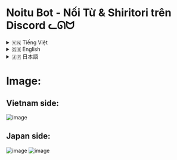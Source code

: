 # Noitu Bot - Nối Từ & Shiritori trên Discord ᓚᘏᗢ

<!-- Vietnamese -->
<details>
<summary>🇻🇳 Tiếng Việt</summary>

## Giới thiệu

**Noitu Bot** là một bot Discord được thiết kế để mang trò chơi Nối Từ (Tiếng Việt) và Shiritori (しりとり - Tiếng Nhật) cổ điển vào server Discord của bạn. Bot hỗ trợ cả hai ngôn ngữ, cho phép người dùng chơi trong các kênh được cấu hình riêng biệt. Với tính năng xác thực từ, tính giờ, bảng xếp hạng và các lệnh tương tác, Noitu Bot hứa hẹn sẽ mang lại những giờ phút giải trí vui vẻ cho cộng đồng của bạn.

Bot sử dụng API Wiktionary và từ điển cục bộ để xác thực từ, đảm bảo tính công bằng và thử thách của trò chơi.

**LƯU Ý QUAN TRỌNG:**

*   🔑 **BẢO MẬT API KEY & DATABASE URL:** File `.env` chứa thông tin nhạy cảm (Bot Token, Database URL). **TUYỆT ĐỐI KHÔNG** chia sẻ file này hoặc các thông tin trong đó cho bất kỳ ai.
*   🐘 **DATABASE:** Bot yêu cầu một cơ sở dữ liệu PostgreSQL để hoạt động.
*   🇯🇵 **TIẾNG NHẬT:** Để có trải nghiệm tốt nhất với Shiritori, thư viện `PyKakasi` cần được cài đặt và hoạt động đúng cách trên môi trường chạy bot. Nếu không, các tính năng liên quan đến tiếng Nhật có thể bị hạn chế.

## Tính năng

*   **Nối Từ (Tiếng Việt):**
    *   Người chơi nối từ bằng cách sử dụng từ cuối cùng của người chơi trước làm từ đầu tiên của mình.
    *   Chỉ chấp nhận cụm từ gồm 2 chữ Tiếng Việt có nghĩa.
*   **Shiritori (しりとり - Tiếng Nhật):**
    *   Người chơi nối từ bằng cách sử dụng âm tiết (mora) cuối cùng của từ trước làm âm tiết đầu tiên của từ mới (dựa trên cách đọc Hiragana).
    *   Hỗ trợ nhập liệu bằng Romaji, Hiragana, Katakana (bot sẽ cố gắng chuyển đổi sang Hiragana).
    *   Áp dụng luật "ん" (n): người chơi nào dùng từ kết thúc bằng "ん" sẽ thua cuộc.
*   **Xác thực từ:**
    *   Sử dụng API Wiktionary (Tiếng Việt & Tiếng Nhật) để kiểm tra tính hợp lệ của từ.
    *   Sử dụng từ điển cục bộ (`tudien-vn.txt`, `tudien-jp.txt`) để tăng tốc độ và bổ sung từ.
*   **Tính giờ tự động:** Nếu không ai nối từ sau một khoảng thời gian nhất định (có thể cấu hình), người chơi cuối cùng sẽ thắng.
*   **Cấu hình linh hoạt (cho Admin):**
    *   Đặt kênh riêng cho Nối Từ Tiếng Việt và Shiritori Tiếng Nhật.
    *   Thay đổi prefix lệnh của bot cho server.
    *   Điều chỉnh thời gian timeout để thắng.
    *   Thiết lập số người chơi tối thiểu để kích hoạt timeout.
*   **Bảng xếp hạng:** Theo dõi điểm số và thứ hạng của người chơi cho từng ngôn ngữ (VN/JP) trên mỗi server.
*   **Lệnh tương tác:**
    *   Hỗ trợ cả lệnh slash (ví dụ: `/start`) và lệnh prefix (ví dụ: `!start`).
    *   Các nút tương tác sau khi kết thúc game ("Chơi Lại", "Xem BXH") và trong tin nhắn trợ giúp ("Bắt Đầu Nhanh").
*   **Phản hồi người dùng:** Bot sử dụng reactions (✅, ❌, ⚠️) để thông báo kết quả lượt đi.

## Điều kiện tiên quyết (Để tự host bot)

1.  **Python:** Phiên bản 3.10 trở lên (theo `runtime.txt`). Đảm bảo `python` và `pip` đã được thêm vào biến môi trường PATH.
2.  **PostgreSQL:** Một cơ sở dữ liệu PostgreSQL đang hoạt động.
3.  **Discord Bot Token:** Bạn cần tạo một ứng dụng bot trên Discord Developer Portal và lấy token.
4.  **Git (Tùy chọn):** Để tải mã nguồn từ repository.

## Cài đặt (Để tự host bot)

1.  **Tải mã nguồn:**
    ```bash
    git clone https://github.com/Rin1809/VN-JP_Word_Chain_Bot_Discord
    ```

2.  **Cấu hình môi trường:**
    *   Tạo một file tên là `.env` trong thư mục gốc của dự án (cùng cấp với file `README.md`, bên trong thư mục `Noitu` nếu cấu trúc của bạn là `Noitu/Noitu/...`).
    *   Thêm nội dung sau vào file `.env`, thay thế các giá trị placeholder bằng thông tin của bạn:
        ```env
        BOT_TOKEN="YOUR_DISCORD_BOT_TOKEN"
        DATABASE_URL="postgresql://USER:PASSWORD@HOST:PORT/DATABASE_NAME"
        ```
        Ví dụ `DATABASE_URL`: `postgresql://postgres:mypassword@localhost:5432/noitu_db`

3.  **Cài đặt thư viện:**
    *   (Khuyến nghị) Tạo và kích hoạt một môi trường ảo Python:
        ```bash
        python -m venv moitruongao
        source moitruongao/bin/activate  # Trên Linux/macOS
        # moitruongao\Scripts\activate    # Trên Windows
        ```
    *   Cài đặt các thư viện cần thiết từ `requirements.txt` (file này nằm trong thư mục `Noitu/` của dự án):
        ```bash
        pip install -r requirements.txt
        ```
        *Lưu ý: Đảm bảo bạn đang ở trong thư mục chứa file `requirements.txt` hoặc cung cấp đường dẫn đúng đến nó.*

4.  **Khởi tạo Cơ sở dữ liệu:**
    *   Bot sẽ tự động cố gắng tạo các bảng cần thiết khi khởi động lần đầu (thông qua `database.init_db`). Đảm bảo chuỗi kết nối `DATABASE_URL` trong `.env` là chính xác và người dùng DB có quyền tạo bảng.

5.  **Chuẩn bị từ điển (Tùy chọn):**
    *   Các file `tudien-vn.txt` và `tudien-jp.txt` nên được đặt trong thư mục `Noitu/Noitu/` (cùng cấp với `noitu.py`).
    *   Bạn có thể tùy chỉnh các file từ điển này. `tudien-jp.txt` là file CSV với định dạng: `KanjiHoặcKana,Hiragana,Romaji`.
    *   Script `dump_page_wikitionary_jp.py` có thể được sử dụng (với một file dump XML của Wiktionary tiếng Nhật) để tạo/cập nhật từ điển tiếng Nhật. Đây là một tác vụ nâng cao.

## Chạy bot

Sau khi cài đặt thành công:

1.  Điều hướng đến thưmuc gốc của project (`Noitu/` - thư mục chứa file `noitu.py`).
2.  Chạy bot bằng lệnh:
    ```bash
    python noitu.py
    ```
    Hoặc nếu bạn đặt project trong một thư mục cha và muốn chạy như một module:
    ```bash
    python -m Noitu.noitu 
    ```
    (Điều này phụ thuộc vào cách bạn cấu trúc `PYTHONPATH` và vị trí bạn chạy lệnh).

Bot sẽ kết nối với Discord và sẵn sàng nhận lệnh. Theo dõi output trên terminal để biết trạng thái và lỗi (nếu có).

## Hướng dẫn sử dụng

Khi bot đã được mời vào server của bạn và đang chạy:

*   **Lấy trợ giúp:**
    *   `/help` hoặc `!<prefix>help` (ví dụ: `!help` nếu prefix mặc định là `!`)
    *   Lệnh này sẽ hiển thị hướng dẫn chi tiết dựa trên ngôn ngữ được cấu hình cho kênh hiện tại.

*   **Bắt đầu game:**
    *   `/start [cụm từ bắt đầu]` (ví dụ: `/start học sinh` cho Tiếng Việt, `/start さくら` cho Tiếng Nhật)
    *   `!<prefix>start [cụm từ bắt đầu]`
    *   Nếu bỏ trống cụm từ, bot sẽ tự chọn một từ để bắt đầu.
    *   Game sẽ diễn ra trong kênh mà lệnh được gọi, miễn là kênh đó đã được admin cấu hình.

*   **Dừng game:**
    *   `/stop`
    *   `!<prefix>stop`

*   **Xem Bảng Xếp Hạng:**
    *   `/bxh`
    *   `!<prefix>bxh`
    *   Hiển thị BXH cho ngôn ngữ game của kênh hiện tại.

*   **Chơi game:**
    *   Sau khi game bắt đầu, chỉ cần gõ từ/cụm từ của bạn vào kênh đã được cấuHình.
    *   Bot sẽ tự động xử lý và phản hồi bằng reaction.

*   **Lệnh Admin (Yêu cầu quyền "Quản lý Server"):**
    *   `/config view`: Xem cấu hình hiện tại của bot cho server.
    *   `/config set_prefix <prefix_mới>`: Đặt prefix lệnh mới (1-5 ký tự).
    *   `/config set_timeout <giây>`: Đặt thời gian timeout (10-300 giây).
    *   `/config set_minplayers <số_lượng>`: Đặt số người chơi tối thiểu để kích hoạt timeout (1-10).
    *   `/config set_vn_channel <#kênh_text>`: Đặt kênh cho Nối Từ Tiếng Việt.
    *   `/config set_jp_channel <#kênh_text>`: Đặt kênh cho Shiritori Tiếng Nhật.
    *   Một số lệnh config cũng có sẵn dưới dạng prefix: `!<prefix>config prefix`, `!<prefix>config timeout`, `!<prefix>config minplayers`.

## Cấu trúc thư mục (Đơn giản hóa)

```
Noitu/                     # Thư mục gốc của dự án
├── .git/                  
├── Noitu/                 # Module chính của bot
│   ├── cogs/              # Chứa các module lệnh (cogs)
│   │   ├── __init__.py
│   │   ├── admin_cog.py
│   │   ├── game_cog.py
│   │   └── general_cog.py
│   ├── game/              # Logic và view liên quan đến game
│   │   ├── __init__.py
│   │   ├── logic.py
│   │   └── views.py
│   ├── config.py          # Cấu hình mặc định của bot
│   ├── database.py        # Tương tác với cơ sở dữ liệu
│   ├── noitu.py           # File chính chạy bot
│   ├── tudien-jp.txt      # Từ điển Tiếng Nhật cục bộ
│   ├── tudien-vn.txt      # Từ điển Tiếng Việt cục bộ
│   ├── utils.py           # Các hàm tiện ích
│   └── wiktionary_api.py  # Tương tác với API Wiktionary
├── .env                   # Chứa BOT_TOKEN và DATABASE_URL 
├── .gitignore             # Các file/thư mục bị Git bỏ qua
├── dump_page_wikitionary_jp.py # Script tiện ích để xử lý dump Wiktionary JP
├── Procfile               # (Cho triển khai trên Heroku)
├── requirements.txt       # Danh sách các thư viện Python cần thiết
├── romaji_to_hiragana.py  # Script tiện ích cho chuyển đổi Romaji (có thể đã tích hợp vào utils.py)
└── runtime.txt            # (Cho triển khai trên Heroku, chỉ định phiên bản Python)
```

## Công nghệ sử dụng

*   **Python 3.10+**
*   **discord.py:** Thư viện chính để tương tác với API Discord.
*   **asyncpg:** Driver PostgreSQL bất đồng bộ cho Python.
*   **aiohttp:** Cho các yêu cầu HTTP bất đồng bộ (đến Wiktionary).
*   **PyKakasi:** Chuyển đổi giữa các dạng chữ viết Tiếng Nhật (Romaji, Hiragana, Katakana, Kanji).
*   **python-dotenv:** Tải biến môi trường từ file `.env`.
*   **PostgreSQL:** Hệ quản trị cơ sở dữ liệu.

</details>

<!-- English -->
<details>
<summary>🇬🇧 English</summary>

## Introduction

**Noitu Bot** is a Discord bot designed to bring the classic Word Chain (Vietnamese "Nối Từ") and Shiritori (しりとり - Japanese) games to your Discord server. The bot supports both languages, allowing users to play in separately configured channels. With features like word validation, timeouts, leaderboards, and interactive commands, Noitu Bot promises to provide hours of fun for your community.

The bot utilizes Wiktionary APIs and local dictionaries for word validation, ensuring fair and challenging gameplay.

**IMPORTANT NOTES:**

*   🔑 **API KEY & DATABASE URL SECURITY:** The `.env` file contains sensitive information (Bot Token, Database URL). **NEVER** share this file or its contents with anyone.
*   🐘 **DATABASE:** The bot requires a PostgreSQL database to function.
*   🇯🇵 **JAPANESE LANGUAGE:** For the best Shiritori experience, the `PyKakasi` library needs to be correctly installed and functional in the bot's runtime environment. Otherwise, Japanese-related features might be limited.

## Features

*   **Vietnamese Word Chain ("Nối Từ"):**
    *   Players chain words by using the last word of the previous player as their first word.
    *   Accepts only meaningful 2-word Vietnamese phrases.
*   **Japanese Word Chain ("Shiritori - しりとり"):**
    *   Players chain words by using the last mora (syllable) of the previous word as the first mora of their new word (based on Hiragana reading).
    *   Supports input in Romaji, Hiragana, Katakana (the bot will attempt conversion to Hiragana).
    *   Implements the "ん" (n) rule: a player who uses a word ending in "ん" loses.
*   **Word Validation:**
    *   Uses Wiktionary APIs (Vietnamese & Japanese) to check word validity.
    *   Utilizes local dictionaries (`tudien-vn.txt`, `tudien-jp.txt`) for speed and supplementary words.
*   **Automatic Timeout:** If no one makes a move after a configurable amount of time, the last player to make a valid move wins.
*   **Flexible Configuration (for Admins):**
    *   Set separate channels for Vietnamese Nối Từ and Japanese Shiritori.
    *   Change the bot's command prefix for the server.
    *   Adjust the timeout duration for winning.
    *   Set the minimum number of players required to activate the timeout.
*   **Leaderboards:** Tracks scores and rankings for players in each language (VN/JP) per server.
*   **Interactive Commands:**
    *   Supports both slash commands (e.g., `/start`) and prefix commands (e.g., `!start`).
    *   Interactive buttons after game ends ("Play Again", "View Leaderboard") and in help messages ("Quick Start").
*   **User Feedback:** The bot uses reactions (✅, ❌, ⚠️) to indicate the outcome of a move.

## Prerequisites (For self-hosting)

1.  **Python:** Version 3.10 or higher (as per `runtime.txt`). Ensure `python` and `pip` are added to your system's PATH.
2.  **PostgreSQL:** A running PostgreSQL database instance.
3.  **Discord Bot Token:** You'll need to create a bot application on the Discord Developer Portal and obtain its token.
4.  **Git (Optional):** To clone the source code from the repository.

## Installation (For self-hosting)

1.  **Clone the Repository:**
    ```bash
    git clone https://github.com/Rin1809/VN-JP_Word_Chain_Bot_Discord
    ```

2.  **Configure Environment:**
    *   Create a file named `.env` in the project's root directory (same level as `README.md`, inside the `Noitu` directory if your structure is `Noitu/Noitu/...`).
    *   Add the following content to the `.env` file, replacing placeholder values with your actual credentials:
        ```env
        BOT_TOKEN="YOUR_DISCORD_BOT_TOKEN"
        DATABASE_URL="postgresql://USER:PASSWORD@HOST:PORT/DATABASE_NAME"
        ```
        Example `DATABASE_URL`: `postgresql://postgres:mypassword@localhost:5432/noitu_db`

3.  **Install Dependencies:**
    *   (Recommended) Create and activate a Python virtual environment:
        ```bash
        python -m venv venv
        source venv/bin/activate  # On Linux/macOS
        # venv\Scripts\activate    # On Windows
        ```
    *   Install the required libraries from `requirements.txt` (this file is located in the `Noitu/` directory of the project):
        ```bash
        pip install -r requirements.txt
        ```
        *Note: Ensure you are in the directory containing `requirements.txt` or provide the correct path to it.*

4.  **Initialize Database:**
    *   The bot will attempt to create the necessary tables automatically on its first startup (via `database.init_db`). Ensure the `DATABASE_URL` in `.env` is correct and the DB user has privileges to create tables.

5.  **Prepare Dictionaries (Optional):**
    *   The `tudien-vn.txt` and `tudien-jp.txt` files should be placed in the `Noitu/Noitu/` directory (alongside `noitu.py`).
    *   You can customize these dictionary files. `tudien-jp.txt` is a CSV file with the format: `KanjiOrKana,Hiragana,Romaji`.
    *   The `dump_page_wikitionary_jp.py` script can be used (with a Japanese Wiktionary XML dump file) to generate/update the Japanese dictionary. This is an advanced task.

## Running the Bot

After successful installation:

1.  Navigate to the project's root directory (`Noitu/` - the one containing `noitu.py`).
2.  Run the bot using:
    ```bash
    python noitu.py
    ```
    Or, if you've structured your project within a parent directory and want to run it as a module:
    ```bash
    python -m Noitu.noitu
    ```
    (This depends on your `PYTHONPATH` setup and where you execute the command from).

The bot will connect to Discord and be ready for commands. Monitor the terminal output for status and any errors.

## Usage Guide

Once the bot is invited to your server and running:

*   **Getting Help:**
    *   `/help` or `!<prefix>help` (e.g., `!help` if the default prefix is `!`)
    *   This command displays detailed instructions based on the language configured for the current channel.

*   **Starting a Game:**
    *   `/start [starting phrase]` (e.g., `/start học sinh` for Vietnamese, `/start さくら` for Japanese)
    *   `!<prefix>start [starting phrase]`
    *   If the starting phrase is omitted, the bot will pick a word to start.
    *   The game takes place in the channel where the command is invoked, provided that channel has been configured by an admin.

*   **Stopping a Game:**
    *   `/stop`
    *   `!<prefix>stop`

*   **Viewing Leaderboard:**
    *   `/bxh`
    *   `!<prefix>bxh`
    *   Displays the leaderboard for the game language of the current channel.

*   **Playing the Game:**
    *   After a game starts, simply type your word/phrase in the configured channel.
    *   The bot will automatically process it and respond with a reaction.

*   **Admin Commands (Requires "Manage Server" permission):**
    *   `/config view`: View the bot's current configuration for the server.
    *   `/config set_prefix <new_prefix>`: Set a new command prefix (1-5 characters).
    *   `/config set_timeout <seconds>`: Set the timeout duration (10-300 seconds).
    *   `/config set_minplayers <count>`: Set the minimum players to activate timeout (1-10).
    *   `/config set_vn_channel <#text_channel>`: Set the channel for Vietnamese Nối Từ.
    *   `/config set_jp_channel <#text_channel>`: Set the channel for Japanese Shiritori.
    *   Some config commands are also available via prefix: `!<prefix>config prefix`, `!<prefix>config timeout`, `!<prefix>config minplayers`.

## Folder Structure (Simplified)

```
Noitu/                     # Project Root
├── venv/                  # Python virtual environment (if you create one)
├── Noitu/                 # Main bot module
│   ├── cogs/              # Contains command modules (cogs)
│   │   ├── __init__.py
│   │   ├── admin_cog.py
│   │   ├── game_cog.py
│   │   └── general_cog.py
│   ├── game/              # Game-related logic and views
│   │   ├── __init__.py
│   │   ├── logic.py
│   │   └── views.py
│   ├── config.py          # Bot's default configurations
│   ├── database.py        # Database interaction
│   ├── noitu.py           # Main bot execution file
│   ├── tudien-jp.txt      # Local Japanese dictionary
│   ├── tudien-vn.txt      # Local Vietnamese dictionary
│   ├── utils.py           # Utility functions
│   └── wiktionary_api.py  # Wiktionary API interaction
├── .env                   # Stores BOT_TOKEN and DATABASE_URL 
├── .gitignore             # Files/folders ignored by Git
├── dump_page_wikitionary_jp.py # Utility script for processing Wiktionary JP dump
├── Procfile               # (For Heroku deployment)
├── requirements.txt       # List of Python dependencies
├── romaji_to_hiragana.py  # Utility script for Romaji conversion (may be integrated into utils.py)
└── runtime.txt            # (For Heroku deployment, specifies Python version)
```

## Technologies Used

*   **Python 3.10+**
*   **discord.py:** Main library for Discord API interaction.
*   **asyncpg:** Asynchronous PostgreSQL driver for Python.
*   **aiohttp:** For asynchronous HTTP requests (to Wiktionary).
*   **PyKakasi:** Conversion between Japanese writing systems (Romaji, Hiragana, Katakana, Kanji).
*   **python-dotenv:** Loads environment variables from a `.env` file.
*   **PostgreSQL:** Database management system.

</details>

<!-- Japanese -->
<details>
<summary>🇯🇵 日本語</summary>

## Noituボット - Discord用 Nối Từ & しりとりゲーム ᓚᘏᗢ

## 概要

**Noituボット**は、Discordサーバーに古典的なワードチェーンゲーム「Nối Từ」（ベトナム語）と「しりとり」（日本語）を導入するために設計されたDiscordボットです。ボットは両方の言語をサポートしており、ユーザーは個別に設定されたチャンネルでプレイできます。単語検証、タイムアウト、リーダーボード、インタラクティブなコマンドなどの機能を備えたNoituボットは、あなたのコミュニティに楽しい時間を提供することをお約束します。

ボットはWiktionary APIとローカル辞書を利用して単語を検証し、ゲームの公平性と挑戦性を保証します。

**重要な注意点:**

*   🔑 **APIキーとデータベースURLのセキュリティ:** `.env`ファイルには機密情報（ボットトークン、データベースURL）が含まれています。このファイルまたはその内容を誰とも**絶対に共有しないでください**。
*   🐘 **データベース:** ボットが機能するにはPostgreSQLデータベースが必要です。
*   🇯🇵 **日本語:** しりとりを最大限に楽しむためには、ボットの実行環境に`PyKakasi`ライブラリが正しくインストールされ、機能している必要があります。そうでない場合、日本語関連の機能が制限される可能性があります。

## 機能

*   **Nối Từ (ベトナム語ワードチェーン):**
    *   プレイヤーは、前のプレイヤーの最後の単語を自分の最初の単語として使用して単語をつなぎます。
    *   意味のある2単語のベトナム語フレーズのみを受け付けます。
*   **しりとり (日本語ワードチェーン):**
    *   プレイヤーは、前の単語の最後のモーラ（音節）を新しい単語の最初のモーラとして使用して単語をつなぎます（ひらがなの読みに基づく）。
    *   ローマ字、ひらがな、カタカナでの入力をサポートします（ボットはひらがなへの変換を試みます）。
    *   「ん」ルールを適用：最後に「ん」で終わる単語を使用したプレイヤーは負けとなります。
*   **単語検証:**
    *   Wiktionary API（ベトナム語と日本語）を使用して単語の有効性を確認します。
    *   ローカル辞書（`tudien-vn.txt`、`tudien-jp.txt`）を利用して速度を向上させ、単語を補足します。
*   **自動タイムアウト:** 設定可能な時間が経過しても誰も次の手を打たない場合、最後に有効な手を打ったプレイヤーが勝利します。
*   **柔軟な設定（管理者向け）:**
    *   ベトナム語のNối Từと日本語のしりとり用に個別のチャンネルを設定します。
    *   サーバーのボットのコマンドプレフィックスを変更します。
    *   勝利のためのタイムアウト時間を調整します。
    *   タイムアウトを有効にするために必要な最小プレイヤー数を設定します。
*   **リーダーボード:** サーバーごとに各言語（VN/JP）のプレイヤーのスコアとランキングを追跡します。
*   **インタラクティブコマンド:**
    *   スラッシュコマンド（例：`/start`）とプレフィックスコマンド（例：`!start`）の両方をサポートします。
    *   ゲーム終了後のインタラクティブボタン（「もう一度プレイ」、「リーダーボード表示」）およびヘルプメッセージ内のボタン（「クイックスタート」）。
*   **ユーザーフィードバック:** ボットはリアクション（✅, ❌, ⚠️）を使用して手の結果を示します。

## 前提条件（セルフホスティング用）

1.  **Python:** バージョン3.10以上（`runtime.txt`による）。`python`と`pip`がシステムのPATHに追加されていることを確認してください。
2.  **PostgreSQL:** 実行中のPostgreSQLデータベースインスタンス。
3.  **Discordボットトークン:** Discord Developer Portalでボットアプリケーションを作成し、そのトークンを取得する必要があります。
4.  **Git（オプション）:** リポジトリからソースコードをクローンする場合。

## インストール（セルフホスティング用）

1.  **リポジトリのクローン:**
    ```bash
    git clone https://github.com/Rin1809/VN-JP_Word_Chain_Bot_Discord
    ```

2.  **環境設定:**
    *   プロジェクトのルートディレクトリ（`README.md`と同じレベル、構造が`Noitu/Noitu/...`の場合は`Noitu`ディレクトリ内）に`.env`という名前のファイルを作成します。
    *   `.env`ファイルに以下の内容を追加し、プレースホルダーの値を実際の認証情報に置き換えます。
        ```env
        BOT_TOKEN="YOUR_DISCORD_BOT_TOKEN"
        DATABASE_URL="postgresql://USER:PASSWORD@HOST:PORT/DATABASE_NAME"
        ```
        `DATABASE_URL`の例：`postgresql://postgres:mypassword@localhost:5432/noitu_db`

3.  **依存関係のインストール:**
    *   （推奨）Python仮想環境を作成してアクティブ化します。
        ```bash
        python -m venv venv
        source venv/bin/activate  # Linux/macOSの場合
        # venv\Scripts\activate    # Windowsの場合
        ```
    *   プロジェクトの`Noitu/`ディレクトリにある`requirements.txt`から必要なライブラリをインストールします。
        ```bash
        pip install -r requirements.txt
        ```
        *注意: `requirements.txt`が含まれるディレクトリにいるか、正しいパスを指定していることを確認してください。*

4.  **データベースの初期化:**
    *   ボットは最初の起動時に必要なテーブルを自動的に作成しようとします（`database.init_db`経由）。`.env`内の`DATABASE_URL`が正しく、DBユーザーがテーブル作成権限を持っていることを確認してください。

5.  **辞書の準備（オプション）:**
    *   `tudien-vn.txt`と`tudien-jp.txt`ファイルは`Noitu/Noitu/`ディレクトリ（`noitu.py`と同じ場所）に配置する必要があります。
    *   これらの辞書ファイルはカスタマイズ可能です。`tudien-jp.txt`は`漢字またはカナ,ひらがな,ローマ字`の形式のCSVファイルです。
    *   `dump_page_wikitionary_jp.py`スクリプトは、日本語WiktionaryのXMLダンプファイルを使用して日本語辞書を生成/更新するために使用できます。これは高度なタスクです。

## ボットの実行

インストールが正常に完了した後:

1.  プロジェクトのルートディレクトリ（`noitu.py`が含まれる`Noitu/`）に移動します。
2.  以下を使用してボットを実行します。
    ```bash
    python noitu.py
    ```
    または、プロジェクトを親ディレクトリ内に構成し、モジュールとして実行したい場合：
    ```bash
    python -m Noitu.noitu
    ```
    （これは`PYTHONPATH`の設定とコマンドを実行する場所によって異なります）。

ボットはDiscordに接続し、コマンドを受け付ける準備ができます。ステータスやエラー（もしあれば）については、ターミナルの出力を監視してください。

## 使用方法

ボットがサーバーに招待され、実行されたら:

*   **ヘルプの表示:**
    *   `/help` または `!<プレフィックス>help` （例：デフォルトのプレフィックスが`!`の場合は`!help`）
    *   このコマンドは、現在のチャンネル用に設定された言語に基づいて詳細な手順を表示します。

*   **ゲームの開始:**
    *   `/start [開始フレーズ]` （例：ベトナム語の場合は`/start học sinh`、日本語の場合は`/start さくら`）
    *   `!<プレフィックス>start [開始フレーズ]`
    *   開始フレーズを省略すると、ボットが開始単語を選択します。
    *   ゲームは、管理者が設定したチャンネルであれば、コマンドが呼び出されたチャンネルで行われます。

*   **ゲームの停止:**
    *   `/stop`
    *   `!<プレフィックス>stop`

*   **リーダーボードの表示:**
    *   `/bxh`
    *   `!<プレフィックス>bxh`
    *   現在のチャンネルのゲーム言語のリーダーボードを表示します。

*   **ゲームのプレイ:**
    *   ゲーム開始後、設定されたチャンネルに単語/フレーズを入力するだけです。
    *   ボットは自動的にそれを処理し、リアクションで応答します。

*   **管理者コマンド（「サーバー管理」権限が必要）:**
    *   `/config view`: サーバーのボットの現在の設定を表示します。
    *   `/config set_prefix <新しいプレフィックス>`: 新しいコマンドプレフィックスを設定します（1～5文字）。
    *   `/config set_timeout <秒数>`: タイムアウト時間を設定します（10～300秒）。
    *   `/config set_minplayers <人数>`: タイムアウトを有効にするための最小プレイヤー数を設定します（1～10人）。
    *   `/config set_vn_channel <#テキストチャンネル>`: ベトナム語Nối Từ用のチャンネルを設定します。
    *   `/config set_jp_channel <#テキストチャンネル>`: 日本語しりとり用のチャンネルを設定します。
    *   一部の設定コマンドはプレフィックス経由でも利用可能です： `!<プレフィックス>config prefix`, `!<プレフィックス>config timeout`, `!<プレフィックス>config minplayers`。

## フォルダ構造（簡易版）

```
Noitu/                     # プロジェクトルート
├── venv/                  # Python仮想環境 (作成した場合)
├── Noitu/                 # メインボットモジュール
│   ├── cogs/              # コマンドモジュール (cogs) を格納
│   │   ├── __init__.py
│   │   ├── admin_cog.py
│   │   ├── game_cog.py
│   │   └── general_cog.py
│   ├── game/              # ゲーム関連ロジックとビュー
│   │   ├── __init__.py
│   │   ├── logic.py
│   │   └── views.py
│   ├── config.py          # ボットのデフォルト設定
│   ├── database.py        # データベースとの対話
│   ├── noitu.py           # メインボット実行ファイル
│   ├── tudien-jp.txt      # ローカル日本語辞書
│   ├── tudien-vn.txt      # ローカルベトナム語辞書
│   ├── utils.py           # ユーティリティ関数
│   └── wiktionary_api.py  # Wiktionary APIとの対話
├── .env                   # BOT_TOKENとDATABASE_URLを格納
├── .gitignore             # Gitで無視されるファイル/フォルダ
├── dump_page_wikitionary_jp.py # Wiktionary JPダンプ処理用ユーティリティスクリプト
├── Procfile               # (Herokuデプロイ用)
├── requirements.txt       # Python依存関係リスト
├── romaji_to_hiragana.py  # ローマ字変換用ユーティリティスクリプト (utils.pyに統合されている可能性あり)
└── runtime.txt            # (Herokuデプロイ用, Pythonバージョン指定)
```

## 使用技術

*   **Python 3.10+**
*   **discord.py:** Discord APIとの対話用メインライブラリ。
*   **asyncpg:** Python用非同期PostgreSQLドライバ。
*   **aiohttp:** 非同期HTTPリクエスト用（Wiktionary向け）。
*   **PyKakasi:** 日本語の書記体系（ローマ字、ひらがな、カタカナ、漢字）間の変換。
*   **python-dotenv:** `.env`ファイルから環境変数をロード。
*   **PostgreSQL:** データベース管理システム。

</details>


# Image:

## Vietnam side: 
![image](https://github.com/user-attachments/assets/50c8c4de-3c8b-4288-90c2-f66201ea6174)

## Japan side:
![image](https://github.com/user-attachments/assets/7ef10ad5-3c62-4826-8454-3e9c4f2233d6)
![image](https://github.com/user-attachments/assets/0994d0e5-ed5c-4853-a541-671720e5f745)

